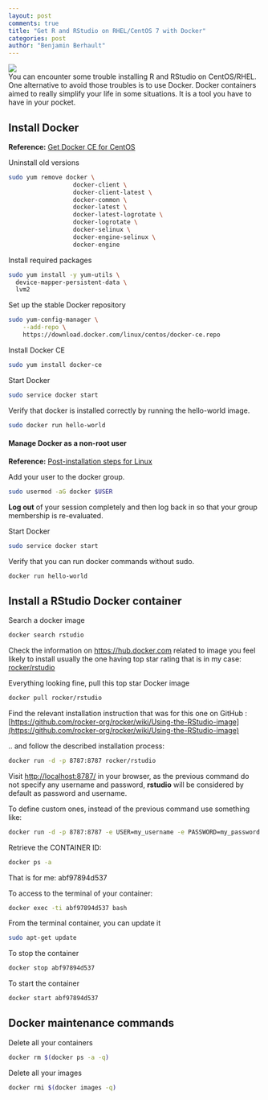 ```yaml
---
layout: post
comments: true
title: "Get R and RStudio on RHEL/CentOS 7 with Docker"
categories: post
author: "Benjamin Berhault"
---
```


<div class="row">
  <div class="col grid s12 m6 l3">
    <img src="{{ '/images/r_docker.png' | relative_url }}" class="responsive-img">
  </div>
  <div class="col grid s12 m6 l9 ">
    You can encounter some trouble installing R and RStudio on CentOS/RHEL. One alternative to avoid those troubles is to use Docker. Docker containers aimed to really simplify your life in some situations. It is a tool you have to have in your pocket.
  </div>
</div>



## Install Docker
<b>Reference:</b> [Get Docker CE for CentOS](https://docs.docker.com/install/linux/docker-ce/centos/)

Uninstall old versions
```bash
sudo yum remove docker \
                  docker-client \
                  docker-client-latest \
                  docker-common \
                  docker-latest \
                  docker-latest-logrotate \
                  docker-logrotate \
                  docker-selinux \
                  docker-engine-selinux \
                  docker-engine
```

Install required packages
```bash
sudo yum install -y yum-utils \
  device-mapper-persistent-data \
  lvm2
```

Set up the stable Docker repository
```bash
sudo yum-config-manager \
    --add-repo \
    https://download.docker.com/linux/centos/docker-ce.repo
```

Install Docker CE
```bash
sudo yum install docker-ce
```

Start Docker
```bash
sudo service docker start
```

Verify that docker is installed correctly by running the hello-world image.
```bash
sudo docker run hello-world
```

#### Manage Docker as a non-root user
<b>Reference:</b> [Post-installation steps for Linux](https://docs.docker.com/install/linux/linux-postinstall/)

Add your user to the docker group.
```bash
sudo usermod -aG docker $USER
```

<b>Log out</b> of your session completely and then log back in so that your group membership is re-evaluated.

Start Docker
```bash
sudo service docker start
```

Verify that you can run docker commands without sudo.
```bash
docker run hello-world
```

## Install a RStudio Docker container


Search a docker image
```bash
docker search rstudio
```

Check the information on https://hub.docker.com related to image you feel likely to install usually the one having top star rating that is in my case: [rocker/rstudio](https://hub.docker.com/r/rocker/rstudio/)

Everything looking fine, pull this top star Docker image
```bash
docker pull rocker/rstudio
```

Find the relevant installation instruction that was for this one on GitHub : [https://github.com/rocker-org/rocker/wiki/Using-the-RStudio-image](https://github.com/rocker-org/rocker/wiki/Using-the-RStudio-image)

.. and follow the described installation process:
```bash
docker run -d -p 8787:8787 rocker/rstudio
```

Visit [http://localhost:8787/](http://localhost:8787/) in your browser, as the previous command do not specify any username and password, <b>rstudio</b> will be considered by default as password and username.

To define custom ones, instead of the previous command use something like: 
```bash
docker run -d -p 8787:8787 -e USER=my_username -e PASSWORD=my_password rocker/rstudio
```

Retrieve the CONTAINER ID:
```bash
docker ps -a
```

That is for me: abf97894d537

To access to the terminal of your container:
```bash
docker exec -ti abf97894d537 bash
```

From the terminal container, you can update it
```bash
sudo apt-get update
```

To stop the container
```bash
docker stop abf97894d537
```

To start the container
```bash
docker start abf97894d537
```

## Docker maintenance commands

Delete all your containers
```bash
docker rm $(docker ps -a -q)
```

Delete all your  images
```bash
docker rmi $(docker images -q)
```